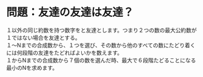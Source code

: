 # 問題：友達の友達は友達？

１以外の同じ約数を持つ数字をと友達とします。つまり２つの数の最大公約数が１ではない場合を友達とする。  
１〜Nまでの合成数から、１つを選び、その数から他のすべての数にたどり着くには何段階の友達をたどればよいかを数えます。  
１からNまでの合成数から７個の数を選んだ時、最大で６段階たどることになる最小のNを求めます。